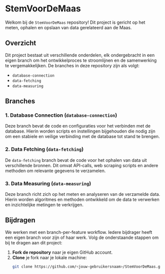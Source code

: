 # StemVoorDeMaas

Welkom bij de `StemVoorDeMaas` repository! Dit project is gericht op het meten, ophalen en opslaan van data gerelateerd aan de Maas. 

## Overzicht

Dit project bestaat uit verschillende onderdelen, elk ondergebracht in een eigen branch om het ontwikkelproces te stroomlijnen en de samenwerking te vergemakkelijken. De branches in deze repository zijn als volgt:

- `database-connection`
- `data-fetching`
- `data-measuring`

## Branches

### 1. Database Connection (`database-connection`)

Deze branch bevat de code en configuraties voor het verbinden met de database. Hierin worden scripts en instellingen bijgehouden die nodig zijn om een stabiele en veilige verbinding met de database tot stand te brengen.

### 2. Data Fetching (`data-fetching`)

De `data-fetching` branch bevat de code voor het ophalen van data uit verschillende bronnen. Dit omvat API-calls, web scraping scripts en andere methoden om relevante gegevens te verzamelen.

### 3. Data Measuring (`data-measuring`)

Deze branch richt zich op het meten en analyseren van de verzamelde data. Hierin worden algoritmes en methoden ontwikkeld om de data te verwerken en inzichtelijke metingen te verkrijgen.

## Bijdragen

We werken met een branch-per-feature workflow. Iedere bijdrager heeft een eigen branch voor zijn of haar werk. Volg de onderstaande stappen om bij te dragen aan dit project:

1. **Fork de repository** naar je eigen GitHub account.
2. **Clone** je fork naar je lokale machine:
   ```sh
   git clone https://github.com/<jouw-gebruikersnaam>/StemVoorDeMaas.git
